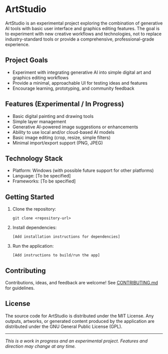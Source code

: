 
# ArtStudio

ArtStudio is an experimental project exploring the combination of generative AI tools with basic user interface and graphics editing features. The goal is to experiment with new creative workflows and technologies, not to replace industry-standard tools or provide a comprehensive, professional-grade experience.

## Project Goals
- Experiment with integrating generative AI into simple digital art and graphics editing workflows
- Provide a minimal, approachable UI for testing ideas and features
- Encourage learning, prototyping, and community feedback

## Features (Experimental / In Progress)
- Basic digital painting and drawing tools
- Simple layer management
- Generative AI-powered image suggestions or enhancements
- Ability to use local and/or cloud-based AI models
- Basic image editing (crop, resize, simple filters)
- Minimal import/export support (PNG, JPEG)

## Technology Stack
- Platform: Windows (with possible future support for other platforms)
- Language: [To be specified]
- Frameworks: [To be specified]

## Getting Started
1. Clone the repository:
	```
	git clone <repository-url>
	```
2. Install dependencies:
	```
	[Add installation instructions for dependencies]
	```
3. Run the application:
	```
	[Add instructions to build/run the app]
	```

## Contributing
Contributions, ideas, and feedback are welcome! See [CONTRIBUTING.md](CONTRIBUTING.md) for guidelines.


## License
The source code for ArtStudio is distributed under the MIT License. Any outputs, artworks, or generated content produced by the application are distributed under the GNU General Public License (GPL).

---

*This is a work in progress and an experimental project. Features and direction may change at any time.*
